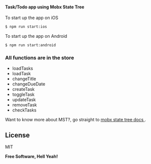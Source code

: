 #### Task/Todo app using Mobx State Tree
To start up the app on iOS
```sh
$ npm run start:ios
```
To start up the app on Android
```sh
$ npm run start:android
```
### All functions are in the store

 - loadTasks
 - loadTask
 - changeTitle
 - changeDueDate
 - createTask
 - toggleTask
 - updateTask
 - removeTask
 - checkTasks

Want to know more about MST?, go straight to [mobx state tree docs ][mobx state tree].

License
----

MIT


**Free Software, Hell Yeah!**

[//]: #

[mobx state tree]: <https://mobx-state-tree.gitbook.io/docs/>
